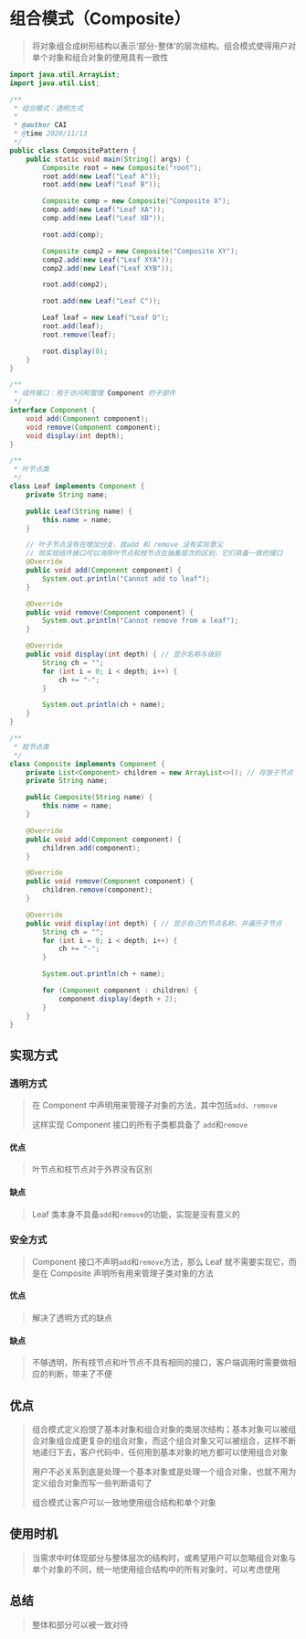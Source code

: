 # 组合模式（Composite）

> 将对象组合成树形结构以表示‘部分-整体’的层次结构。组合模式使得用户对单个对象和组合对象的使用具有一致性

``` java
import java.util.ArrayList;
import java.util.List;

/**
 * 组合模式：透明方式
 *
 * @author CAI
 * @time 2020/11/13
 */
public class CompositePattern {
    public static void main(String[] args) {
        Composite root = new Composite("root");
        root.add(new Leaf("Leaf A"));
        root.add(new Leaf("Leaf B"));

        Composite comp = new Composite("Composite X");
        comp.add(new Leaf("Leaf XA"));
        comp.add(new Leaf("Leaf XB"));

        root.add(comp);

        Composite comp2 = new Composite("Composite XY");
        comp2.add(new Leaf("Leaf XYA"));
        comp2.add(new Leaf("Leaf XYB"));

        root.add(comp2);

        root.add(new Leaf("Leaf C"));

        Leaf leaf = new Leaf("Leaf D");
        root.add(leaf);
        root.remove(leaf);

        root.display(0);
    }
}

/**
 * 组件接口：用于访问和管理 Component 的子部件
 */
interface Component {
    void add(Component component);
    void remove(Component component);
    void display(int depth);
}

/**
 * 叶节点类
 */
class Leaf implements Component {
    private String name;

    public Leaf(String name) {
        this.name = name;
    }

    // 叶子节点没有在增加分支，故add 和 remove 没有实际意义
    // 但实现组件接口可以消除叶节点和枝节点在抽象层次的区别，它们具备一致的接口
    @Override
    public void add(Component component) {
        System.out.println("Cannot add to leaf");
    }

    @Override
    public void remove(Component component) {
        System.out.println("Cannot remove from a leaf");
    }

    @Override
    public void display(int depth) { // 显示名称与级别
        String ch = "";
        for (int i = 0; i < depth; i++) {
            ch += "-";
        }

        System.out.println(ch + name);
    }
}

/**
 * 枝节点类
 */
class Composite implements Component {
    private List<Component> children = new ArrayList<>(); // 存放子节点
    private String name;

    public Composite(String name) {
        this.name = name;
    }

    @Override
    public void add(Component component) {
        children.add(component);
    }

    @Override
    public void remove(Component component) {
        children.remove(component);
    }

    @Override
    public void display(int depth) { // 显示自己的节点名称，并遍历子节点
        String ch = "";
        for (int i = 0; i < depth; i++) {
            ch += "-";
        }

        System.out.println(ch + name);

        for (Component component : children) {
            component.display(depth + 2);
        }
    }
}
```

## 实现方式

### 透明方式

> 在 Component 中声明用来管理子对象的方法，其中包括`add`、`remove`
>
> 这样实现 Component 接口的所有子类都具备了 `add`和`remove`

#### 优点

> 叶节点和枝节点对于外界没有区别

#### 缺点

> Leaf 类本身不具备`add`和`remove`的功能，实现是没有意义的

### 安全方式

> Component 接口不声明`add`和`remove`方法，那么 Leaf 就不需要实现它，而是在 Composite 声明所有用来管理子类对象的方法

#### 优点

> 解决了透明方式的缺点

#### 缺点

> 不够透明，所有枝节点和叶节点不具有相同的接口，客户端调用时需要做相应的判断，带来了不便

## 优点

> 组合模式定义抱恨了基本对象和组合对象的类层次结构；基本对象可以被组合对象组合成更复杂的组合对象，而这个组合对象又可以被组合，这样不断地递归下去，客户代码中，任何用到基本对象的地方都可以使用组合对象
>
> 用户不必关系到底是处理一个基本对象或是处理一个组合对象，也就不用为定义组合对象而写一些判断语句了
>
> 组合模式让客户可以一致地使用组合结构和单个对象

## 使用时机

> 当需求中时体现部分与整体层次的结构时，或希望用户可以忽略组合对象与单个对象的不同，统一地使用组合结构中的所有对象时，可以考虑使用

## 总结

> 整体和部分可以被一致对待